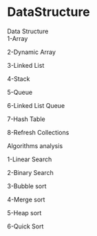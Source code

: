 # DataStructure
Data Structure                                      
1-Array

2-Dynamic Array

3-Linked List

4-Stack

5-Queue

6-Linked List Queue

7-Hash Table

8-Refresh Collections

Algorithms analysis

1-Linear Search 

2-Binary Search

3-Bubble sort 

4-Merge sort

5-Heap sort

6-Quick Sort 

